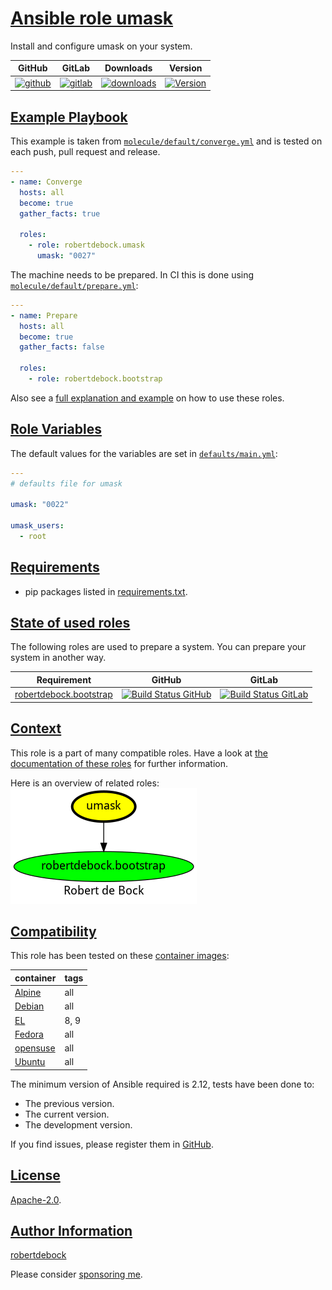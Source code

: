 # [Ansible role umask](#umask)

Install and configure umask on your system.

|GitHub|GitLab|Downloads|Version|
|------|------|---------|-------|
|[![github](https://github.com/robertdebock/ansible-role-umask/workflows/Ansible%20Molecule/badge.svg)](https://github.com/robertdebock/ansible-role-umask/actions)|[![gitlab](https://gitlab.com/robertdebock-iac/ansible-role-umask/badges/master/pipeline.svg)](https://gitlab.com/robertdebock-iac/ansible-role-umask)|[![downloads](https://img.shields.io/ansible/role/d/robertdebock/umask)](https://galaxy.ansible.com/robertdebock/umask)|[![Version](https://img.shields.io/github/release/robertdebock/ansible-role-umask.svg)](https://github.com/robertdebock/ansible-role-umask/releases/)|

## [Example Playbook](#example-playbook)

This example is taken from [`molecule/default/converge.yml`](https://github.com/robertdebock/ansible-role-umask/blob/master/molecule/default/converge.yml) and is tested on each push, pull request and release.

```yaml
---
- name: Converge
  hosts: all
  become: true
  gather_facts: true

  roles:
    - role: robertdebock.umask
      umask: "0027"
```

The machine needs to be prepared. In CI this is done using [`molecule/default/prepare.yml`](https://github.com/robertdebock/ansible-role-umask/blob/master/molecule/default/prepare.yml):

```yaml
---
- name: Prepare
  hosts: all
  become: true
  gather_facts: false

  roles:
    - role: robertdebock.bootstrap
```

Also see a [full explanation and example](https://robertdebock.nl/how-to-use-these-roles.html) on how to use these roles.

## [Role Variables](#role-variables)

The default values for the variables are set in [`defaults/main.yml`](https://github.com/robertdebock/ansible-role-umask/blob/master/defaults/main.yml):

```yaml
---
# defaults file for umask

umask: "0022"

umask_users:
  - root
```

## [Requirements](#requirements)

- pip packages listed in [requirements.txt](https://github.com/robertdebock/ansible-role-umask/blob/master/requirements.txt).

## [State of used roles](#state-of-used-roles)

The following roles are used to prepare a system. You can prepare your system in another way.

| Requirement | GitHub | GitLab |
|-------------|--------|--------|
|[robertdebock.bootstrap](https://galaxy.ansible.com/robertdebock/bootstrap)|[![Build Status GitHub](https://github.com/robertdebock/ansible-role-bootstrap/workflows/Ansible%20Molecule/badge.svg)](https://github.com/robertdebock/ansible-role-bootstrap/actions)|[![Build Status GitLab](https://gitlab.com/robertdebock-iac/ansible-role-bootstrap/badges/master/pipeline.svg)](https://gitlab.com/robertdebock-iac/ansible-role-bootstrap)|

## [Context](#context)

This role is a part of many compatible roles. Have a look at [the documentation of these roles](https://robertdebock.nl/) for further information.

Here is an overview of related roles:
![dependencies](https://raw.githubusercontent.com/robertdebock/ansible-role-umask/png/requirements.png "Dependencies")

## [Compatibility](#compatibility)

This role has been tested on these [container images](https://hub.docker.com/u/robertdebock):

|container|tags|
|---------|----|
|[Alpine](https://hub.docker.com/r/robertdebock/alpine)|all|
|[Debian](https://hub.docker.com/r/robertdebock/debian)|all|
|[EL](https://hub.docker.com/r/robertdebock/enterpriselinux)|8, 9|
|[Fedora](https://hub.docker.com/r/robertdebock/fedora)|all|
|[opensuse](https://hub.docker.com/r/robertdebock/opensuse)|all|
|[Ubuntu](https://hub.docker.com/r/robertdebock/ubuntu)|all|

The minimum version of Ansible required is 2.12, tests have been done to:

- The previous version.
- The current version.
- The development version.

If you find issues, please register them in [GitHub](https://github.com/robertdebock/ansible-role-umask/issues).

## [License](#license)

[Apache-2.0](https://github.com/robertdebock/ansible-role-umask/blob/master/LICENSE).

## [Author Information](#author-information)

[robertdebock](https://robertdebock.nl/)

Please consider [sponsoring me](https://github.com/sponsors/robertdebock).
